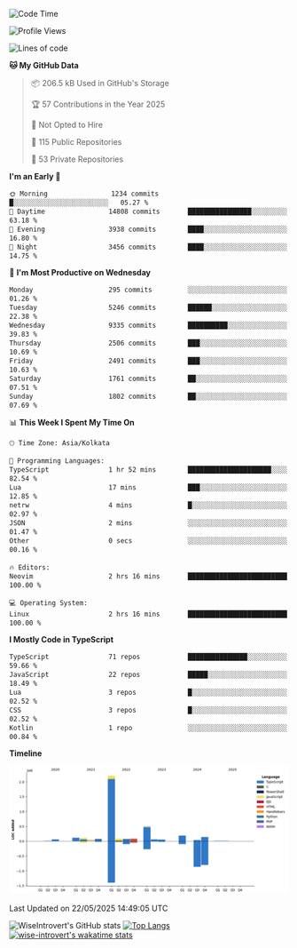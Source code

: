 <!--START_SECTION:waka-->
![Code Time](http://img.shields.io/badge/Code%20Time-2%2C335%20hrs%2023%20mins-blue)

![Profile Views](http://img.shields.io/badge/Profile%20Views-0-blue)

![Lines of code](https://img.shields.io/badge/From%20Hello%20World%20I%27ve%20Written-3.8%20million%20lines%20of%20code-blue)

**🐱 My GitHub Data** 

> 📦 206.5 kB Used in GitHub's Storage 
 > 
> 🏆 57 Contributions in the Year 2025
 > 
> 🚫 Not Opted to Hire
 > 
> 📜 115 Public Repositories 
 > 
> 🔑 53 Private Repositories 
 > 
**I'm an Early 🐤** 

```text
🌞 Morning                1234 commits        █░░░░░░░░░░░░░░░░░░░░░░░░   05.27 % 
🌆 Daytime                14808 commits       ████████████████░░░░░░░░░   63.18 % 
🌃 Evening                3938 commits        ████░░░░░░░░░░░░░░░░░░░░░   16.80 % 
🌙 Night                  3456 commits        ████░░░░░░░░░░░░░░░░░░░░░   14.75 % 
```
📅 **I'm Most Productive on Wednesday** 

```text
Monday                   295 commits         ░░░░░░░░░░░░░░░░░░░░░░░░░   01.26 % 
Tuesday                  5246 commits        ██████░░░░░░░░░░░░░░░░░░░   22.38 % 
Wednesday                9335 commits        ██████████░░░░░░░░░░░░░░░   39.83 % 
Thursday                 2506 commits        ███░░░░░░░░░░░░░░░░░░░░░░   10.69 % 
Friday                   2491 commits        ███░░░░░░░░░░░░░░░░░░░░░░   10.63 % 
Saturday                 1761 commits        ██░░░░░░░░░░░░░░░░░░░░░░░   07.51 % 
Sunday                   1802 commits        ██░░░░░░░░░░░░░░░░░░░░░░░   07.69 % 
```


📊 **This Week I Spent My Time On** 

```text
🕑︎ Time Zone: Asia/Kolkata

💬 Programming Languages: 
TypeScript               1 hr 52 mins        █████████████████████░░░░   82.54 % 
Lua                      17 mins             ███░░░░░░░░░░░░░░░░░░░░░░   12.85 % 
netrw                    4 mins              █░░░░░░░░░░░░░░░░░░░░░░░░   02.97 % 
JSON                     2 mins              ░░░░░░░░░░░░░░░░░░░░░░░░░   01.47 % 
Other                    0 secs              ░░░░░░░░░░░░░░░░░░░░░░░░░   00.16 % 

🔥 Editors: 
Neovim                   2 hrs 16 mins       █████████████████████████   100.00 % 

💻 Operating System: 
Linux                    2 hrs 16 mins       █████████████████████████   100.00 % 
```

**I Mostly Code in TypeScript** 

```text
TypeScript               71 repos            ███████████████░░░░░░░░░░   59.66 % 
JavaScript               22 repos            █████░░░░░░░░░░░░░░░░░░░░   18.49 % 
Lua                      3 repos             █░░░░░░░░░░░░░░░░░░░░░░░░   02.52 % 
CSS                      3 repos             █░░░░░░░░░░░░░░░░░░░░░░░░   02.52 % 
Kotlin                   1 repo              ░░░░░░░░░░░░░░░░░░░░░░░░░   00.84 % 
```



**Timeline**

![Lines of Code chart](https://raw.githubusercontent.com/wise-introvert/wise-introvert/master/assets/bar_graph.png)


 Last Updated on 22/05/2025 14:49:05 UTC
<!--END_SECTION:waka-->

![WiseIntrovert's GitHub stats](https://github-readme-stats.vercel.app/api?username=wise-introvert&count_private=true&show_icons=true)
[![Top Langs](https://github-readme-stats.vercel.app/api/top-langs/?username=wise-introvert&langs_count=10)](https://github.com/anuraghazra/github-readme-stats)
[![wise-introvert's wakatime stats](https://github-readme-stats.vercel.app/api/wakatime?username=wiseintrovert)](https://github.com/anuraghazra/github-readme-stats)
